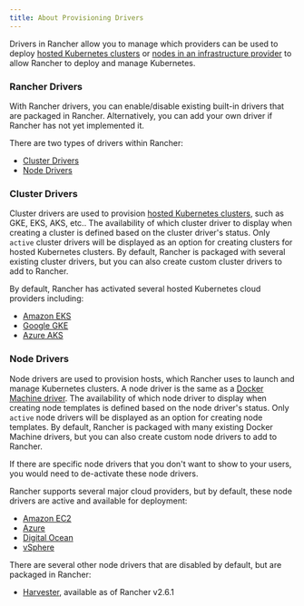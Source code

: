 ```yaml
---
title: About Provisioning Drivers
---
```


<head>
  <link rel="canonical" href="https://ranchermanager.docs.rancher.com/how-to-guides/new-user-guides/authentication-permissions-and-global-configuration/about-provisioning-drivers"/>
</head>

Drivers in Rancher allow you to manage which providers can be used to deploy [hosted Kubernetes clusters](../../kubernetes-clusters-in-rancher-setup/set-up-clusters-from-hosted-kubernetes-providers/set-up-clusters-from-hosted-kubernetes-providers.md) or [nodes in an infrastructure provider](../../launch-kubernetes-with-rancher/use-new-nodes-in-an-infra-provider/use-new-nodes-in-an-infra-provider.md) to allow Rancher to deploy and manage Kubernetes.

###  Rancher Drivers

With Rancher drivers, you can enable/disable existing built-in drivers that are packaged in Rancher. Alternatively, you can add your own driver if Rancher has not yet implemented it.

There are two types of drivers within Rancher:

* [Cluster Drivers](#cluster-drivers)
* [Node Drivers](#node-drivers)

### Cluster Drivers

Cluster drivers are used to provision [hosted Kubernetes clusters](../../kubernetes-clusters-in-rancher-setup/set-up-clusters-from-hosted-kubernetes-providers/set-up-clusters-from-hosted-kubernetes-providers.md), such as GKE, EKS, AKS, etc.. The availability of which cluster driver to display when creating a cluster is defined based on the cluster driver's status. Only `active` cluster drivers will be displayed as an option for creating clusters for hosted Kubernetes clusters. By default, Rancher is packaged with several existing cluster drivers, but you can also create custom cluster drivers to add to Rancher.

By default, Rancher has activated several hosted Kubernetes cloud providers including:

*  [Amazon EKS](../../kubernetes-clusters-in-rancher-setup/set-up-clusters-from-hosted-kubernetes-providers/eks.md)
*  [Google GKE](../../kubernetes-clusters-in-rancher-setup/set-up-clusters-from-hosted-kubernetes-providers/gke.md)
*  [Azure AKS](../../kubernetes-clusters-in-rancher-setup/set-up-clusters-from-hosted-kubernetes-providers/aks.md)

### Node Drivers

Node drivers are used to provision hosts, which Rancher uses to launch and manage Kubernetes clusters. A node driver is the same as a [Docker Machine driver](https://github.com/docker/docs/blob/vnext-engine/machine/drivers/index.md). The availability of which node driver to display when creating node templates is defined based on the node driver's status. Only `active` node drivers will be displayed as an option for creating node templates. By default, Rancher is packaged with many existing Docker Machine drivers, but you can also create custom node drivers to add to Rancher.

If there are specific node drivers that you don't want to show to your users, you would need to de-activate these node drivers.

Rancher supports several major cloud providers, but by default, these node drivers are active and available for deployment:

*   [Amazon EC2](../../launch-kubernetes-with-rancher/use-new-nodes-in-an-infra-provider/create-an-amazon-ec2-cluster.md)
*   [Azure](../../launch-kubernetes-with-rancher/use-new-nodes-in-an-infra-provider/create-an-azure-cluster.md)
*   [Digital Ocean](../../launch-kubernetes-with-rancher/use-new-nodes-in-an-infra-provider/create-a-digitalocean-cluster.md)
*   [vSphere](../../launch-kubernetes-with-rancher/use-new-nodes-in-an-infra-provider/vsphere/vsphere.md)

There are several other node drivers that are disabled by default, but are packaged in Rancher:

*   [Harvester](../../../../integrations-in-rancher/harvester/overview.md#harvester-node-driver/), available as of Rancher v2.6.1
